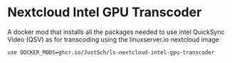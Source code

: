 # Nextcloud Intel GPU Transcoder

A docker mod that installs all the packages needed to use intel QuickSync Video (QSV) as for transcoding using the linuxserver.io nextcloud image

```
use DOCKER_MODS=ghcr.io/JustSch/ls-nextcloud-intel-gpu-transcoder
```